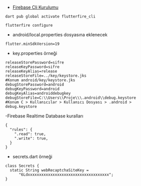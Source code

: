 - [Firebase Cli Kurulumu](https://firebase.google.com/docs/cli)

```
dart pub global activate flutterfire_cli
```

```
flutterfire configure
```

- android/local.properties dosyasına eklenecek
```
flutter.minSdkVersion=19
```

- key.properties örneği
```
releaseStorePassword=sifre
releaseKeyPassword=sifre
releaseKeyAlias=release
releaseStoreFile=../key/keystore.jks
#Konum android/key/keystore.jks
debugStorePassword=android
debugKeyPassword=android
debugKeyAlias=androiddebugkey
debugStoreFile=C:\\Users\\Proje\\\.android\\debug.keystore
#Konum C > Kullanıcılar > Kullanıcı Dosyası > .android > debug.keystore
```

-Firebase Realtime Database kuralları
```
{
  "rules": {
    ".read": true,
    ".write": true,
  }
}
```

- secrets.dart örneği
```
class Secrets {
  static String webRecaptchaSiteKey =
      "6Ldxxxxxxxxxxxxxxxxxxxxxxxxxxxxxxxxxxxx";
}
```